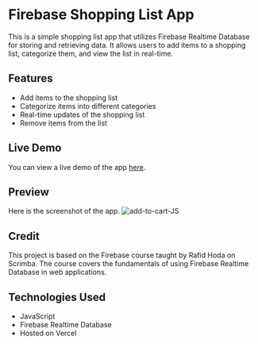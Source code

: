 # Firebase Shopping List App

This is a simple shopping list app that utilizes Firebase Realtime Database for storing and retrieving data. It allows users to add items to a shopping list, categorize them, and view the list in real-time.

## Features

- Add items to the shopping list
- Categorize items into different categories
- Real-time updates of the shopping list
- Remove items from the list

## Live Demo

You can view a live demo of the app [here](https://add-to-cart-alpha.vercel.app/).

## Preview

Here is the screenshot of the app.
![add-to-cart-JS](https://github.com/lattapanr/add-to-cart/assets/77329731/417fbdbf-7502-43bf-b940-f6fb80afedd0)

## Credit

This project is based on the Firebase course taught by Rafid Hoda on Scrimba. The course covers the fundamentals of using Firebase Realtime Database in web applications.

## Technologies Used

- JavaScript
- Firebase Realtime Database
- Hosted on Vercel
